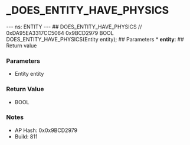 # _DOES_ENTITY_HAVE_PHYSICS

--- ns: ENTITY --- ## DOES_ENTITY_HAVE_PHYSICS  // 0xDA95EA3317CC5064 0x9BCD2979 BOOL DOES_ENTITY_HAVE_PHYSICS(Entity entity);   ## Parameters * **entity**:  ## Return value

### Parameters
* Entity entity

### Return Value
* BOOL

### Notes
* AP Hash: 0x0x9BCD2979
* Build: 811

